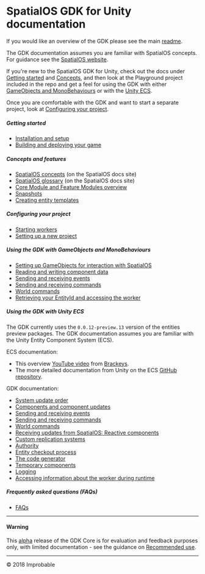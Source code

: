 # SpatialOS GDK for Unity documentation

If you would like an overview of the GDK please see the main [readme](../README.md).

The GDK documentation assumes you are familiar with SpatialOS concepts. For guidance see the [SpatialOS website](https://docs.improbable.io/reference/latest/shared/concepts/spatialos).

If you're new to the SpatialOS GDK for Unity, check out the docs under [Getting started](#getting-started) and [Concepts](#concepts-and-features), and then look at the Playground project included in the repo and get a feel for using the GDK with either [GameObjects and MonoBehaviours](#using-the-gdk-with-gameobjects-and-monobehaviours) or with the [Unity ECS](#using-the-gdk-with-unity-ecs).

Once you are comfortable with the GDK and want to start a separate project, look at [Configuring your project](#configuring-your-project).

##### Getting started
* [Installation and setup](setup-and-installing.md)
* [Building and deploying your game](content/build-and-deploy.md)

##### Concepts and features
* [SpatialOS concepts](https://docs.improbable.io/reference/latest/shared/concepts/spatialos) (on the SpatialOS docs site)
* [SpatialOS glossary](https://docs.improbable.io/reference/latest/shared/glossary) (on the SpatialOS docs site)
* [Core Module and Feature Modules overview](content/ecs/core-and-feature-module-overview.md)
* [Snapshots](content/snapshots.md)
* [Creating entity templates](content/entity-templates.md)

##### Configuring your project

- [Starting workers](content/workers.md)
- [Setting up a new project](content/set-up-new-project.md)

##### Using the GDK with GameObjects and MonoBehaviours
* [Setting up GameObjects for interaction with SpatialOS](content/gameobject/set-up-gameobjects.md)
* [Reading and writing component data](content/gameobject/reading-and-writing-component-data.md)
* [Sending and receiving events](content/gameobject/sending-receiving-events.md)
* [Sending and receiving commands](content/gameobject/sending-receiving-commands.md)
* [World commands](content/gameobject/world-commands.md)
* [Retrieving your EntityId and accessing the worker](content/gameobject/retrieving-your-entityid-and-accessing-the-worker.md)

##### Using the GDK with Unity ECS
The GDK currently uses the `0.0.12-preview.13` version of the entities preview packages.
The GDK documentation assumes you are familiar with the Unity Entity Component System (ECS). 

ECS documentation:

* This overview [YouTube video](https://www.youtube.com/watch?v=_U9wRgQyy6s) from [Brackeys](http://brackeys.com/).
* The more detailed documentation from Unity on the ECS [GitHub repository](https://github.com/Unity-Technologies/EntityComponentSystemSamples/blob/master/Documentation/index.md).

GDK documentation:

* [System update order](content/ecs/system-update-order.md)
* [Components and component updates](content/ecs/component-data.md)
* [Sending and receiving events](content/ecs/events.md)
* [Sending and receiving commands](content/ecs/commands.md)
* [World commands](content/ecs/world-commands.md)
* [Receiving updates from SpatialOS: Reactive components](content/ecs/reactive-components.md)
* [Custom replication systems](content/ecs/custom-replication-system.md)
* [Authority](content/ecs/authority.md)
* [Entity checkout process](content/ecs/entity-checkout-process.md)
* [The code generator](content/ecs/code-generator.md)
* [Temporary components](content/ecs/temporary-components.md)
* [Logging](content/ecs/logging.md)
* [Accessing information about the worker during runtime](content/ecs/accessing-worker-info.md)

##### Frequently asked questions (FAQs)
* [FAQs](content/faqs/faqs.md)

---
#### Warning
This [alpha](https://docs.improbable.io/reference/latest/shared/release-policy#maturity-stages) release of the GDK Core is for evaluation and feedback purposes only, with limited documentation - see the guidance on [Recommended use](../README.md#recommended-use).

----
&copy; 2018 Improbable